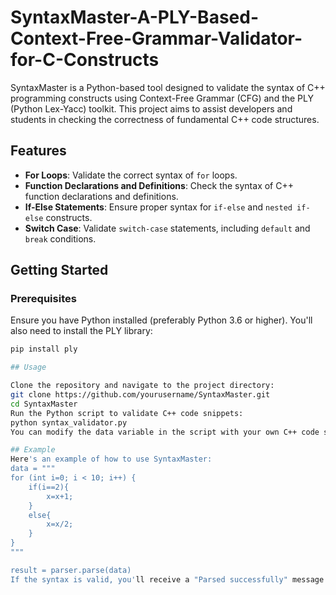 # SyntaxMaster-A-PLY-Based-Context-Free-Grammar-Validator-for-C-Constructs

SyntaxMaster is a Python-based tool designed to validate the syntax of C++ programming constructs using Context-Free Grammar (CFG) and the PLY (Python Lex-Yacc) toolkit. This project aims to assist developers and students in checking the correctness of fundamental C++ code structures.

## Features

- **For Loops**: Validate the correct syntax of `for` loops.
- **Function Declarations and Definitions**: Check the syntax of C++ function declarations and definitions.
- **If-Else Statements**: Ensure proper syntax for `if-else` and `nested if-else` constructs.
- **Switch Case**: Validate `switch-case` statements, including `default` and `break` conditions.

## Getting Started

### Prerequisites

Ensure you have Python installed (preferably Python 3.6 or higher). You'll also need to install the PLY library:

```bash
pip install ply  

## Usage

Clone the repository and navigate to the project directory:
git clone https://github.com/yourusername/SyntaxMaster.git  
cd SyntaxMaster  
Run the Python script to validate C++ code snippets:  
python syntax_validator.py  
You can modify the data variable in the script with your own C++ code snippet for validation.

## Example
Here's an example of how to use SyntaxMaster:
data = """
for (int i=0; i < 10; i++) {
    if(i==2){
        x=x+1;
    }
    else{
        x=x/2;
    }
}
"""

result = parser.parse(data)
If the syntax is valid, you'll receive a "Parsed successfully" message.
